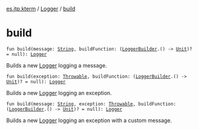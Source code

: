 [es.jtp.kterm](../index.md) / [Logger](index.md) / [build](./build.md)

# build

`fun build(message: `[`String`](https://kotlinlang.org/api/latest/jvm/stdlib/kotlin/-string/index.html)`, buildFunction: (`[`LoggerBuilder`](../-logger-builder/index.md)`.() -> `[`Unit`](https://kotlinlang.org/api/latest/jvm/stdlib/kotlin/-unit/index.html)`)? = null): `[`Logger`](index.md)

Builds a new [Logger](index.md) logging a message.

`fun build(exception: `[`Throwable`](https://kotlinlang.org/api/latest/jvm/stdlib/kotlin/-throwable/index.html)`, buildFunction: (`[`LoggerBuilder`](../-logger-builder/index.md)`.() -> `[`Unit`](https://kotlinlang.org/api/latest/jvm/stdlib/kotlin/-unit/index.html)`)? = null): `[`Logger`](index.md)

Builds a new [Logger](index.md) logging an exception.

`fun build(message: `[`String`](https://kotlinlang.org/api/latest/jvm/stdlib/kotlin/-string/index.html)`, exception: `[`Throwable`](https://kotlinlang.org/api/latest/jvm/stdlib/kotlin/-throwable/index.html)`, buildFunction: (`[`LoggerBuilder`](../-logger-builder/index.md)`.() -> `[`Unit`](https://kotlinlang.org/api/latest/jvm/stdlib/kotlin/-unit/index.html)`)? = null): `[`Logger`](index.md)

Builds a new [Logger](index.md) logging an exception with a custom message.

